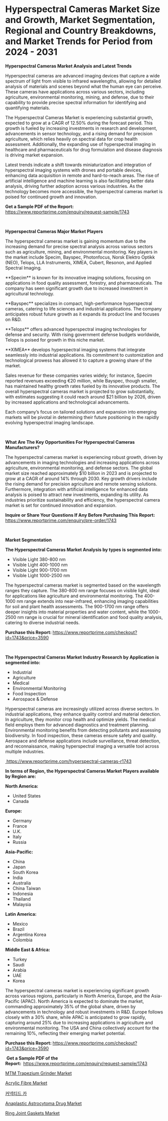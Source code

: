 <p><h1>Hyperspectral Cameras Market Size and Growth, Market Segmentation, Regional and Country Breakdowns, and Market Trends for Period from 2024 -  2031</h1></p><p><strong>Hyperspectral Cameras Market Analysis and Latest Trends</strong></p>
<p><p>Hyperspectral cameras are advanced imaging devices that capture a wide spectrum of light from visible to infrared wavelengths, allowing for detailed analysis of materials and scenes beyond what the human eye can perceive. These cameras have applications across various sectors, including agriculture, environmental monitoring, mining, and defense, due to their capability to provide precise spectral information for identifying and quantifying materials.</p><p>The Hyperspectral Cameras Market is experiencing substantial growth, expected to grow at a CAGR of 12.50% during the forecast period. This growth is fueled by increasing investments in research and development, advancements in sensor technology, and a rising demand for precision agriculture, which relies heavily on spectral data for crop health assessment. Additionally, the expanding use of hyperspectral imaging in healthcare and pharmaceuticals for drug formulation and disease diagnosis is driving market expansion.</p><p>Latest trends indicate a shift towards miniaturization and integration of hyperspectral imaging systems with drones and portable devices, enhancing data acquisition in remote and hard-to-reach areas. The rise of artificial intelligence and machine learning is also facilitating better data analysis, driving further adoption across various industries. As the technology becomes more accessible, the hyperspectral cameras market is poised for continued growth and innovation.</p></p>
<p><strong>Get a Sample PDF of the Report:&nbsp;</strong> <a href="https://www.reportprime.com/enquiry/request-sample/1743">https://www.reportprime.com/enquiry/request-sample/1743</a></p>
<p>&nbsp;</p>
<p><strong>Hyperspectral Cameras Major Market Players</strong></p>
<p><p>The hyperspectral cameras market is gaining momentum due to the increasing demand for precise spectral analysis across various sectors such as agriculture, mining, and environmental monitoring. Key players in the market include Specim, Bayspec, Photonfocus, Norsk Elektro Optikk (NEO), Telops, LLA Instruments, XIMEA, Cubert, Resonon, and Applied Spectral Imaging.</p><p>**Specim** is known for its innovative imaging solutions, focusing on applications in food quality assessment, forestry, and pharmaceuticals. The company has seen significant growth due to increased investment in agricultural technology. </p><p>**Bayspec** specializes in compact, high-performance hyperspectral cameras, catering to life sciences and industrial applications. The company anticipates robust future growth as it expands its product line and focuses on R&D.</p><p>**Telops** offers advanced hyperspectral imaging technologies for defense and security. With rising government defense budgets worldwide, Telops is poised for growth in this niche market.</p><p>**XIMEA** develops hyperspectral imaging systems that integrate seamlessly into industrial applications. Its commitment to customization and technological prowess has allowed it to capture a growing share of the market.</p><p>Sales revenue for these companies varies widely; for instance, Specim reported revenues exceeding €20 million, while Bayspec, though smaller, has maintained healthy growth rates fueled by its innovative products. The overall hyperspectral cameras market is projected to grow substantially, with estimates suggesting it could reach around $21 billion by 2026, driven by increased applications and technological advancements.</p><p>Each company’s focus on tailored solutions and expansion into emerging markets will be pivotal in determining their future positioning in the rapidly evolving hyperspectral imaging landscape.</p></p>
<p>&nbsp;</p>
<p><strong>What Are The Key Opportunities For Hyperspectral Cameras Manufacturers?</strong></p>
<p><p>The hyperspectral cameras market is experiencing robust growth, driven by advancements in imaging technologies and increasing applications across agriculture, environmental monitoring, and defense sectors. The global market size reached approximately $10 billion in 2023 and is projected to grow at a CAGR of around 14% through 2030. Key growth drivers include the rising demand for precision agriculture and remote sensing solutions. Furthermore, integration with artificial intelligence for enhanced data analysis is poised to attract new investments, expanding its utility. As industries prioritize sustainability and efficiency, the hyperspectral camera market is set for continued innovation and expansion.</p></p>
<p><strong>Inquire or Share Your Questions If Any Before Purchasing This Report:</strong> <a href="https://www.reportprime.com/enquiry/pre-order/1743">https://www.reportprime.com/enquiry/pre-order/1743</a></p>
<p>&nbsp;</p>
<p><strong>Market Segmentation</strong></p>
<p><strong>The Hyperspectral Cameras Market Analysis by types is segmented into:</strong></p>
<p><ul><li>Visible Light 380-800 nm</li><li>Visible Light 400-1000 nm</li><li>Visible Light 900-1700 nm</li><li>Visible Light 1000-2500 nm</li></ul></p>
<p><p>The hyperspectral cameras market is segmented based on the wavelength ranges they capture. The 380-800 nm range focuses on visible light, ideal for applications like agriculture and environmental monitoring. The 400-1000 nm range extends into near-infrared, enhancing imaging capabilities for soil and plant health assessments. The 900-1700 nm range offers deeper insights into material properties and water content, while the 1000-2500 nm range is crucial for mineral identification and food quality analysis, catering to diverse industrial needs.</p></p>
<p><strong>Purchase this Report:&nbsp;</strong><a href="https://www.reportprime.com/checkout?id=1743&price=3590">https://www.reportprime.com/checkout?id=1743&price=3590</a></p>
<p>&nbsp;</p>
<p><strong>The Hyperspectral Cameras Market Industry Research by Application is segmented into:</strong></p>
<p><ul><li>Industrial</li><li>Agriculture</li><li>Medical</li><li>Environmental Monitoring</li><li>Food Inspection</li><li>Aerospace & Defense</li></ul></p>
<p><p>Hyperspectral cameras are increasingly utilized across diverse sectors. In industrial applications, they enhance quality control and material detection. In agriculture, they monitor crop health and optimize yields. The medical field employs them for advanced diagnostics and treatment planning. Environmental monitoring benefits from detecting pollutants and assessing biodiversity. In food inspection, these cameras ensure safety and quality. Aerospace and defense applications include surveillance, threat detection, and reconnaissance, making hyperspectral imaging a versatile tool across multiple industries.</p></p>
<p><a href="https://www.reportprime.com/hyperspectral-cameras-r1743">&nbsp;https://www.reportprime.com/hyperspectral-cameras-r1743</a></p>
<p><strong>In terms of Region, the Hyperspectral Cameras Market Players available by Region are:</strong></p>
<p>
    <p> <strong> North America: </strong>
        <ul>
            <li>United States</li>
            <li>Canada</li>
        </ul>
        </p> 
    <p> <strong> Europe: </strong>
        <ul>
            <li>Germany</li>
            <li>France</li>
            <li>U.K.</li>
            <li>Italy</li>
            <li>Russia</li>
        </ul>
        </p> 
    <p> <strong> Asia-Pacific: </strong>
        <ul>
            <li>China</li>
            <li>Japan</li>
            <li>South Korea</li>
            <li>India</li>
            <li>Australia</li>
            <li>China Taiwan</li>
            <li>Indonesia</li>
            <li>Thailand</li>
            <li>Malaysia</li>
        </ul>
        </p> 
    <p> <strong> Latin America: </strong>
        <ul>
            <li>Mexico</li>
            <li>Brazil</li>
            <li>Argentina Korea</li>
            <li>Colombia</li>
        </ul>
        </p> 
    <p> <strong> Middle East & Africa: </strong>
        <ul>
            <li>Turkey</li>
            <li>Saudi</li>
            <li>Arabia</li>
            <li>UAE</li>
            <li>Korea</li>
        </ul>
    </p>
    </p>
<p><p>The hyperspectral cameras market is experiencing significant growth across various regions, particularly in North America, Europe, and the Asia-Pacific (APAC). North America is expected to dominate the market, commanding approximately 35% of the global share, driven by advancements in technology and robust investments in R&D. Europe follows closely with a 30% share, while APAC is anticipated to grow rapidly, capturing around 25% due to increasing applications in agriculture and environmental monitoring. The USA and China collectively account for the remaining 10%, reflecting their emerging market potential.</p></p>
<p><strong>Purchase this Report: </strong><a href="https://www.reportprime.com/checkout?id=1743&price=3590">https://www.reportprime.com/checkout?id=1743&price=3590</a></p>
<p>&nbsp;<strong>Get a Sample PDF of the Report:&nbsp;&nbsp;</strong><a href="https://www.reportprime.com/enquiry/request-sample/1743">https://www.reportprime.com/enquiry/request-sample/1743</a></p>
<p><strong></strong></p>
<p><p><a href="https://medium.com/@qomarcintya76/strategic-insights-into-global-mtm-trapezium-grinder-market-trends-2024-2031-covered-in-148-184749863275">MTM Trapezium Grinder Market</a></p><p><a href="https://www.linkedin.com/pulse/global-perspectives-acrylic-fibre-market-trends-forecast-2024-rywzf?trackingId=esN9N8FeQqmVrw7mdYfdJQ%3D%3D">Acrylic Fibre Market</a></p><p><a href="https://medium.com/@mujgankortalih/%EC%97%B0%EA%B2%B0-%EC%9E%90%EB%8F%99%EC%B0%A8-%EC%8B%9C%EC%9E%A5-%EC%97%AD%ED%95%99-%ED%83%90%EC%83%89-%EA%B8%80%EB%A1%9C%EB%B2%8C-%ED%8A%B8%EB%A0%8C%EB%93%9C-%EB%B0%8F-%EB%AF%B8%EB%9E%98-%EC%84%B1%EC%9E%A5-%EC%A0%84%EB%A7%9D-2024-2031-165%ED%8E%98%EC%9D%B4%EC%A7%80%EB%A1%9C-%EA%B5%AC%EC%84%B1%EB%90%98%EC%96%B4-%EC%9E%88%EC%8A%B5%EB%8B%88%EB%8B%A4-2cead15e3b21">커넥티드 카</a></p><p><a href="https://issuu.com/reportprime-2/docs/anaplastic-astrocytoma-drug-market-_4a6f23953f096b">Anaplastic Astrocytoma Drug Market</a></p><p><a href="https://www.linkedin.com/pulse/ring-joint-gaskets-market-size-share-trends-analysis-qvbbf?trackingId=7QwkB0kwQtuEWKH7Ad3nqw%3D%3D">Ring Joint Gaskets Market</a></p></p>